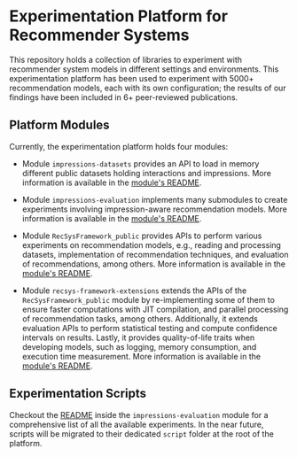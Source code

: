 # Experimentation Platform for Recommender Systems

This repository holds a collection of libraries to experiment with recommender system models in different settings and environments. This experimentation platform has been used to experiment with 5000+ recommendation models, each with its own configuration; the results of our findings have been included in 6+ peer-reviewed publications.

## Platform Modules
Currently, the experimentation platform holds four modules:

- Module `impressions-datasets` provides an API to load in memory different public datasets holding interactions and impressions. More information is available in the [module's README](https://github.com/fernandobperezm/polimiphd-DatasetsWithImpressions/blob/main/README.md). 

- Module `impressions-evaluation` implements many submodules to create experiments involving impression-aware recommendation models. More information is available in the [module's README](https://github.com/fernandobperezm/polimiphd-ImpressionsEvaluation/blob/main/README.md).

- Module `RecSysFramework_public` provides APIs to perform various experiments on recommendation models, e.g., reading and processing datasets, implementation of recommendation techniques, and evaluation of recommendations, among others. More information is available in the [module's README](https://github.com/fernandobperezm/polimiphd-RecSysFramework_Public/blob/main/README.md).

- Module `recsys-framework-extensions` extends the APIs of the `RecSysFramework_public` module by re-implementing some of them to ensure faster computations with JIT compilation, and parallel processing of recommendation tasks, among others. Additionally, it extends evaluation APIs to perform statistical testing and compute confidence intervals on results. Lastly, it provides quality-of-life traits when developing models, such as logging, memory consumption, and execution time measurement. More information is available in the [module's README](https://github.com/fernandobperezm/polimiphd-RecSysFrameworkExtensions/blob/main/README.md).

## Experimentation Scripts

Checkout the [README](https://github.com/fernandobperezm/polimiphd-ImpressionsEvaluation/blob/main/README.md) inside the `impressions-evaluation` module for a comprehensive list of all the available experiments. In the near future, scripts will be migrated to their dedicated `script` folder at the root of the platform.
